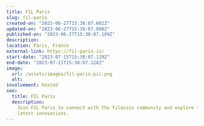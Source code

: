 ```yaml
---
title: FIL Paris
slug: fil-paris
created-on: "2023-06-27T15:38:07.082Z"
updated-on: "2023-06-27T15:38:07.098Z"
published-on: "2023-06-27T15:38:07.109Z"
description:
location: Paris, France
external-link: https://fil-paris.io/
start-date: "2023-07-15T15:38:07.119Z"
end-date: "2023-07-21T15:38:07.128Z"
image:
  url: /assets/images/fil-paris-pic.png
  alt:
involvement: hosted
seo:
  title: FIL Paris
  description:
    Join FIL Paris to connect with the Filecoin community and explore the
    latest innovations.
---
```

